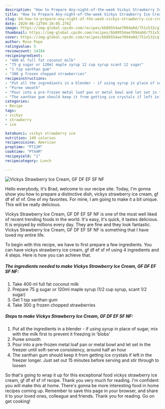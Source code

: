 ```yaml
---
description: "How to Prepare Any-night-of-the-week Vickys Strawberry Ice Cream, GF DF EF SF NF"
title: "How to Prepare Any-night-of-the-week Vickys Strawberry Ice Cream, GF DF EF SF NF"
slug: 64-how-to-prepare-any-night-of-the-week-vickys-strawberry-ice-cream-gf-df-ef-sf-nf
date: 2020-06-12T04:10:05.276Z
image: https://img-global.cpcdn.com/recipes/bb89554ae7094a0d/751x532cq70/vickys-strawberry-ice-cream-gf-df-ef-sf-nf-recipe-main-photo.jpg
thumbnail: https://img-global.cpcdn.com/recipes/bb89554ae7094a0d/751x532cq70/vickys-strawberry-ice-cream-gf-df-ef-sf-nf-recipe-main-photo.jpg
cover: https://img-global.cpcdn.com/recipes/bb89554ae7094a0d/751x532cq70/vickys-strawberry-ice-cream-gf-df-ef-sf-nf-recipe-main-photo.jpg
author: Rose Pope
ratingvalue: 5
reviewcount: 14184
recipeingredient:
- "400 ml full fat coconut milk"
- "75 g sugar or 120ml maple syrup 12 cup syrup scant 12 sugar"
- "1 tsp xanthan gum"
- "300 g frozen chopped strawberries"
recipeinstructions:
- "Put all the ingredients in a blender - if using syrup in place of sugar, mix with the milk first to prevent it freezing in &#39;blobs&#39;"
- "Puree smooth"
- "Pour into a pre-frozen metal loaf pan or metal bowl and let set in the freezer until soft-serve consistency, around half an hour"
- "The xanthan gum should keep it from getting ice crystals if left in the freezer longer. Just set out 15 minutes before serving and stir through to loosen"
categories:
- Recipe
tags:
- vickys
- strawberry
- ice

katakunci: vickys strawberry ice 
nutrition: 149 calories
recipecuisine: American
preptime: "PT12M"
cooktime: "PT44M"
recipeyield: "1"
recipecategory: Lunch

---
```



![Vickys Strawberry Ice Cream, GF DF EF SF NF](https://img-global.cpcdn.com/recipes/bb89554ae7094a0d/751x532cq70/vickys-strawberry-ice-cream-gf-df-ef-sf-nf-recipe-main-photo.jpg)

Hello everybody, it's Brad, welcome to our recipe site. Today, I'm gonna show you how to prepare a distinctive dish, vickys strawberry ice cream, gf df ef sf nf. One of my favorites. For mine, I am going to make it a bit unique. This will be really delicious.



Vickys Strawberry Ice Cream, GF DF EF SF NF is one of the most well liked of recent trending foods in the world. It's easy, it's quick, it tastes delicious. It is enjoyed by millions every day. They are fine and they look fantastic. Vickys Strawberry Ice Cream, GF DF EF SF NF is something that I have loved my entire life.


To begin with this recipe, we have to first prepare a few ingredients. You can have vickys strawberry ice cream, gf df ef sf nf using 4 ingredients and 4 steps. Here is how you can achieve that.

<!--inarticleads1-->

##### The ingredients needed to make Vickys Strawberry Ice Cream, GF DF EF SF NF:

1. Take 400 ml full fat coconut milk
1. Prepare 75 g sugar or 120ml maple syrup (1/2 cup syrup, scant 1/2 sugar)
1. Get 1 tsp xanthan gum
1. Take 300 g frozen chopped strawberries




<!--inarticleads2-->

##### Steps to make Vickys Strawberry Ice Cream, GF DF EF SF NF:

1. Put all the ingredients in a blender - if using syrup in place of sugar, mix with the milk first to prevent it freezing in &#39;blobs&#39;
1. Puree smooth
1. Pour into a pre-frozen metal loaf pan or metal bowl and let set in the freezer until soft-serve consistency, around half an hour
1. The xanthan gum should keep it from getting ice crystals if left in the freezer longer. Just set out 15 minutes before serving and stir through to loosen




So that's going to wrap it up for this exceptional food vickys strawberry ice cream, gf df ef sf nf recipe. Thank you very much for reading. I'm confident you will make this at home. There's gonna be more interesting food in home recipes coming up. Remember to save this page in your browser, and share it to your loved ones, colleague and friends. Thank you for reading. Go on get cooking!
